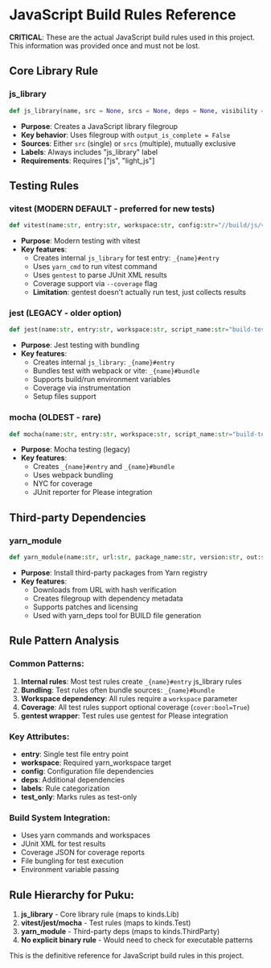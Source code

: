 # JavaScript Build Rules Reference

**CRITICAL**: These are the actual JavaScript build rules used in this project. This information was provided once and must not be lost.

## Core Library Rule

### js_library
```python
def js_library(name, src = None, srcs = None, deps = None, visibility = None, test_only = False, labels:list = []):
```
- **Purpose**: Creates a JavaScript library filegroup
- **Key behavior**: Uses filegroup with `output_is_complete = False`
- **Sources**: Either `src` (single) or `srcs` (multiple), mutually exclusive
- **Labels**: Always includes "js_library" label
- **Requirements**: Requires ["js", "light_js"]

## Testing Rules

### vitest (MODERN DEFAULT - preferred for new tests)
```python
def vitest(name:str, entry:str, workspace:str, config:str="//build/js/vitest:config", deps:list=None, labels:list=[], cover:bool=True):
```
- **Purpose**: Modern testing with vitest
- **Key features**:
  - Creates internal `js_library` for test entry: `_{name}#entry`
  - Uses `yarn_cmd` to run vitest command
  - Uses `gentest` to parse JUnit XML results
  - Coverage support via `--coverage` flag
  - **Limitation**: gentest doesn't actually run test, just collects results

### jest (LEGACY - older option)
```python
def jest(name:str, entry:str, workspace:str, script_name:str="build-test", build_environment_vars:dict={}, run_environment_vars:dict={}, args:str="", deps:list=None, data:list=[], target:str="", labels:list=[], cover:bool=True, bundler:str="webpack", setup_files:list=[]):
```
- **Purpose**: Jest testing with bundling
- **Key features**:
  - Creates internal `js_library`: `_{name}#entry`
  - Bundles test with webpack or vite: `_{name}#bundle`
  - Supports build/run environment variables
  - Coverage via instrumentation
  - Setup files support

### mocha (OLDEST - rare)
```python
def mocha(name:str, entry:str, workspace:str, script_name:str="build-test", build_environment_vars:dict={}, run_environment_vars:dict={}, args:str="", deps:list=None, data:list=[], target:str="", labels:list=[], cover:bool=True):
```
- **Purpose**: Mocha testing (legacy)
- **Key features**:
  - Creates `_{name}#entry` and `_{name}#bundle`
  - Uses webpack bundling
  - NYC for coverage
  - JUnit reporter for Please integration

## Third-party Dependencies

### yarn_module
```python
def yarn_module(name:str, url:str, package_name:str, version:str, out:str=None, hashes:list=None, test_only:bool=False, patches:list=None, visibility:list=None, deps:list=[], licences:list=[]):
```
- **Purpose**: Install third-party packages from Yarn registry
- **Key features**:
  - Downloads from URL with hash verification
  - Creates filegroup with dependency metadata
  - Supports patches and licensing
  - Used with yarn_deps tool for BUILD file generation

## Rule Pattern Analysis

### Common Patterns:
1. **Internal rules**: Most test rules create `_{name}#entry` js_library rules
2. **Bundling**: Test rules often bundle sources: `_{name}#bundle`
3. **Workspace dependency**: All rules require a `workspace` parameter
4. **Coverage**: All test rules support optional coverage (`cover:bool=True`)
5. **gentest wrapper**: Test rules use gentest for Please integration

### Key Attributes:
- **entry**: Single test file entry point
- **workspace**: Required yarn_workspace target
- **config**: Configuration file dependencies
- **deps**: Additional dependencies
- **labels**: Rule categorization
- **test_only**: Marks rules as test-only

### Build System Integration:
- Uses yarn commands and workspaces
- JUnit XML for test results
- Coverage JSON for coverage reports
- File bungling for test execution
- Environment variable passing

## Rule Hierarchy for Puku:

1. **js_library** - Core library rule (maps to kinds.Lib)
2. **vitest/jest/mocha** - Test rules (maps to kinds.Test)  
3. **yarn_module** - Third-party deps (maps to kinds.ThirdParty)
4. **No explicit binary rule** - Would need to check for executable patterns

This is the definitive reference for JavaScript build rules in this project.